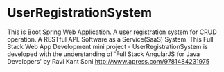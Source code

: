 # UserRegistrationSystem
This is Boot Spring Web Application. A user registration system for CRUD operation. A RESTful API. Software as a Service(SaaS) System.
This Full Stack Web App Development mini project - UserRegistrationSystem is developed with the understanding of 'Full Stack AngularJS for Java Developers' by Ravi Kant Soni http://www.apress.com/9781484231975
